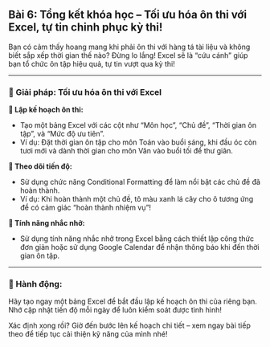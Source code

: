 ## Bài 6: Tổng kết khóa học – Tối ưu hóa ôn thi với Excel, tự tin chinh phục kỳ thi!

Bạn có cảm thấy hoang mang khi phải ôn thi với hàng tá tài liệu và không biết sắp xếp thời gian thế nào? Đừng lo lắng! Excel sẽ là “cứu cánh” giúp bạn tổ chức ôn tập hiệu quả, tự tin vượt qua kỳ thi!

---

### 📌 Giải pháp: Tối ưu hóa ôn thi với Excel

**🔹 Lập kế hoạch ôn thi:**
- Tạo một bảng Excel với các cột như “Môn học”, “Chủ đề”, “Thời gian ôn tập”, và “Mức độ ưu tiên”.
- Ví dụ: Đặt thời gian ôn tập cho môn Toán vào buổi sáng, khi đầu óc còn tươi mới và dành thời gian cho môn Văn vào buổi tối để thư giãn.

**🔹 Theo dõi tiến độ:**
- Sử dụng chức năng Conditional Formatting để làm nổi bật các chủ đề đã hoàn thành.
- Ví dụ: Khi hoàn thành một chủ đề, tô màu xanh lá cây cho ô tương ứng để có cảm giác “hoàn thành nhiệm vụ”!

**🔹 Tính năng nhắc nhở:**
- Sử dụng tính năng nhắc nhở trong Excel bằng cách thiết lập công thức đơn giản hoặc sử dụng Google Calendar để nhận thông báo khi đến thời gian ôn tập.

---

### 🚀 Hành động:

Hãy tạo ngay một bảng Excel để bắt đầu lập kế hoạch ôn thi của riêng bạn. Nhớ cập nhật tiến độ mỗi ngày để luôn kiểm soát được tình hình!

Xác định xong rồi? Giờ đến bước lên kế hoạch chi tiết – xem ngay bài tiếp theo để tiếp tục cải thiện kỹ năng của mình nhé!